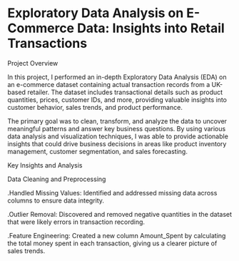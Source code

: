 # Exploratory Data Analysis on E-Commerce Data: Insights into Retail Transactions
Project Overview

In this project, I performed an in-depth Exploratory Data Analysis (EDA) on an e-commerce dataset containing actual transaction records from a UK-based retailer. The dataset includes transactional details such as product quantities, prices, customer IDs, and more, providing valuable insights into customer behavior, sales trends, and product performance.

The primary goal was to clean, transform, and analyze the data to uncover meaningful patterns and answer key business questions. By using various data analysis and visualization techniques, I was able to provide actionable insights that could drive business decisions in areas like product inventory management, customer segmentation, and sales forecasting.

Key Insights and Analysis

Data Cleaning and Preprocessing

.Handled Missing Values: Identified and addressed missing data across columns to ensure data integrity.

.Outlier Removal: Discovered and removed negative quantities in the dataset that were likely errors in transaction recording.

.Feature Engineering: Created a new column Amount_Spent by calculating the total money spent in each transaction,
 giving us a clearer picture of sales trends.
